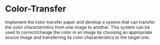 # Color-Transfer
Implement the color transfer paper and develop a system that can transfer the color characteristics from one image to another. This system can be used to correct/change the color in an image by choosing an appropriate source image and transferring its color characteristics to the target one.
